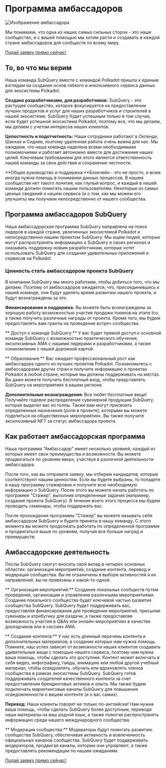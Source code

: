 # Программа амбассадоров

![Изображение амбассадора](/assets/img/ambassador_banner.png)

Мы понимаем, что одна из наших самых сильных сторон - это наше сообщество, и с вашей помощью мы хотим расти и создавать в каждой стране амбассадоров для сообществ по всему миру.

[Подай заявку прямо сейчас!](https://forms.gle/GXBbJ6LDpNfM2v1X6)

## То, во что мы верим

Наша команда SubQuery вместе с командой Polkadot пришла к единым взглядам на создание основ гибкого и инклюзивного сервиса данных для экосистемы Polkadot.

**Создано разработчиками, для разработчиков:** SubQuery - это растущее сообщество, которое фокусируется на предоставлении лучших продуктов и услуг для наших разработчиков и строителей в нашей экосистеме. SubQuery будет успешным только в том случае, если будет успешной экосистема Polkadot, поэтому все, что мы делаем, мы делаем с учетом интересов наших клиентов.

**Целостность и подотчетность:** Наши сотрудники работают в Окленде, Шанхае и Сиднее, поэтому удаленная работа очень важна для нас. Мы ожидаем, что наша команда наделена всеми необходимыми полномочиями и работает автономно вместе для достижения наших целей. Ключевым требованием для этого является ответственность нашей команды за свои действия и сохранение честности.

**Общее руководство и поддержка:**Блокчейн - это не просто, и всем иногда нужна помощь в понимании данных процессов. В нашем сообществе нет такого понятия, как глупый вопрос, и каждый в нашей команде должен помогать нашим пользователям. Некоторые из самых ценных сведений о нашем сервисе (и о том, как мы можем его улучшить) мы получаем непосредственно от нашего сообщества.

## Программа амбассадоров SubQuery

Наша амбассадорская программа SubQuery направлена на поиск лидеров в каждой стране, увлеченных экосистемой Polkadot и непосредственно нашим проектом SubQuery. Мы ищем людей, которые могут распространять информацию о SubQuery в своих регионах и оказывать поддержку новым разработчикам, которые хотят использовать SubQuery для создания удивительных приложений и сервисов на Polkadot.

### Ценность стать амбассадором проекта SubQuery

В компании SubQuery мы много работаем, чтобы добиться того, что мы делаем. Поэтому от амбассадоров ожидается, что, присоединившись к нашей команде, они будут уделять время развитию нашего проекта, и будут вознаграждены за это.

**Финансирование и поддержка:** Вы можете быть вознаграждены за хорошую работу возможностью участия продажи токенов на этапе Ico, а также получить различные награды от проекта. Кроме того, мы будем предоставлять вам гранты на проведение встреч сообщества.

** Доступ к команде SubQuery:** У вас будет прямой доступ к основной команде SubQuery с возможностью практического обучения, эксклюзивных AMA с нашими лидерами и разработчиками, а также ознакомления с нашей дорожной картой.

** Образование:** Вас ожидает профессиональный рост как амбассадора одного из лучших проектов Polkadot. Познакомьтесь с амбассадорами других стран и получите информацию о проектах Polkadot в любой стране, которые мы должны поддерживать на местах. Вы даже можете получить бесплатный вход, чтобы представлять SubQuery на мероприятиях в вашем регионе.

**Дополнительные вознаграждения:** Все любят бесплатные вещи! Получайте годовое распределение сувенирной продукции SubQuery, которая выделит вас из толпы. Также вам могут присвоить определенные назначения (роли в проекте), которыми вы можете поделиться на общественных мероприятиях. Вы также получите эксклюзивный NFT за статус амбассадора проекта.

## Как работает амбассадорская программа

Наша программа "Амбассадор" имеет несколько уровней, каждый из которых имеет свои преимущества и возможности. Вы можете продвигаться по уровням вверх, участвуя в различной деятельности амбассадора.

После того, как вы отправите заявку, мы отберем кандидатов, которые соответствуют нашим ценностям. Если вы будете выбраны, то попадете в нашу программу стажировки и получите всю необходимую информацию о SubQuery. После этого вы можете начать работать по программе "Стажер", выполнив определенные задания (например, создание проекта SubQuery). В течение всего этого процесса мы будем проводить семинары, чтобы поддержать вас.

После прохождения программы "Стажер" вы можете называть себя амбассадором SubQuery и будете приняты в нашу команду. С этого момента вы можете продолжать работать по определенной программе и продвигаться выше по уровням, получая все больше наград и преимуществ.

## Амбассадорские деятельность

Послы SubQuery cмогут вносить свой вклад в четырех основных областях: организация мероприятий, создание контента, перевод и модерация сообщества. Вы не ограничены в выборе активностей и их направлений, вы не привязаны к какой-то одной.

** Организация мероприятий:** Создание локальных сообществ путем проведения, организации и управления различными мероприятиями. Создание локального сообщества будет ключевой частью развития сообщества SubQuery. SubQuery будет поддерживать вас, предоставляя финансирование для проведения мероприятий, присылая сувениры и атрибутику для раздачи, а также предоставляя возможность участия в Q&As или онлайн-мероприятиях в качестве докладчиков или в сессиях AMA.

** Создание контента:** У нас есть длинный перечень контента и дополнительных материалов, в создании которых нам нужна помощь. Помните, наш успех зависит от возможности наших клиентов создавать удивительные вещи с помощью нашего сервиса, поэтому нам нужна ваша помощь, чтобы сделать это доступнее. Контент может включать в себя видео, инфографику, гайды, анимацию или любой другой учебный материал, чтобы осведомлять, обучать или вдохновлять членов сообщества в рамках экосистемы SubQuery. SubQuery готов поддерживать создателей качественного контента за счет предоставления брендинговых активов и опыта. Мы также будем подключать маркетинговые каналы SubQuery для повышения осведомленности о вашем контенте (и о вас самих).

**Перевод:** Наши клиенты говорят не только по-английски! Нам нужна ваша помощь, чтобы сделать SubQuery более доступным, переводя наши материалы на ваш родной язык, а также помогая распространять информацию среди нашего международного сообщества.

** Модерация сообщества:** Модераторы будут помогать развитию сообщества SubQuery, обеспечивая активность и вовлеченность официальных каналов сообщества. SubQuery будет поддерживать модераторов, продвигая каналы, которми они управляют, а также предоставлять рекомендации по нашим ожиданиям.

[Подай заявку прямо сейчас!](https://forms.gle/GXBbJ6LDpNfM2v1X6)
